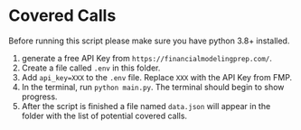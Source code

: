 # Covered Calls

Before running this script please make sure you have python 3.8+ installed.

1. generate a free API Key from `https://financialmodelingprep.com/`.
2. Create a file called `.env` in this folder.
3. Add `api_key=XXX` to the `.env` file. Replace `XXX` with the API Key from FMP.
4. In the terminal, run `python main.py`. The terminal should begin to show progress.
5. After the script is finished a file named `data.json` will appear in the folder with the list of potential covered calls.
